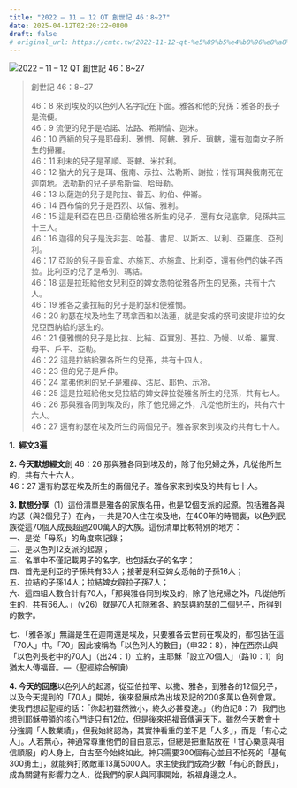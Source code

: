 ```yaml
---
title: "2022 – 11 – 12 QT 創世記 46：8~27"
date: 2025-04-12T02:20:22+0800
draft: false
# original_url: https://cmtc.tw/2022-11-12-qt-%e5%89%b5%e4%b8%96%e8%a8%98-46%ef%bc%9a827
---
```


![2022 – 11 – 12 QT 創世記 46：8~27](/images/qt.jpg  "2022 – 11 – 12 QT 創世記 46：8~27")

> 創世記 46：8~27
>
> 46：8 來到埃及的以色列人名字記在下面。雅各和他的兒孫：雅各的長子是流便。  
> 46：9 流便的兒子是哈諾、法路、希斯倫、迦米。  
> 46：10 西緬的兒子是耶母利、雅憫、阿轄、雅斤、瑣轄，還有迦南女子所生的掃羅。  
> 46：11 利未的兒子是革順、哥轄、米拉利。  
> 46：12 猶大的兒子是珥、俄南、示拉、法勒斯、謝拉；惟有珥與俄南死在迦南地。法勒斯的兒子是希斯倫、哈母勒。  
> 46：13 以薩迦的兒子是陀拉、普瓦、約伯、伸崙。  
> 46：14 西布倫的兒子是西烈、以倫、雅利。  
> 46：15 這是利亞在巴旦‧亞蘭給雅各所生的兒子，還有女兒底拿。兒孫共三十三人。  
> 46：16 迦得的兒子是洗非芸、哈基、書尼、以斯本、以利、亞羅底、亞列利。  
> 46：17 亞設的兒子是音拿、亦施瓦、亦施韋、比利亞，還有他們的妹子西拉。比利亞的兒子是希別、瑪結。  
> 46：18 這是拉班給他女兒利亞的婢女悉帕從雅各所生的兒孫，共有十六人。  
> 46：19 雅各之妻拉結的兒子是約瑟和便雅憫。  
> 46：20 約瑟在埃及地生了瑪拿西和以法蓮，就是安城的祭司波提非拉的女兒亞西納給約瑟生的。  
> 46：21 便雅憫的兒子是比拉、比結、亞實別、基拉、乃幔、以希、羅實、母平、戶平、亞勒。  
> 46：22 這是拉結給雅各所生的兒孫，共有十四人。  
> 46：23 但的兒子是戶伸。  
> 46：24 拿弗他利的兒子是雅薛、沽尼、耶色、示冷。  
> 46：25 這是拉班給他女兒拉結的婢女辟拉從雅各所生的兒孫，共有七人。  
> 46：26 那與雅各同到埃及的，除了他兒婦之外，凡從他所生的，共有六十六人。  
> 46：27 還有約瑟在埃及所生的兩個兒子。雅各家來到埃及的共有七十人。

**1.  經文3遍**

**2. 今天默想經文**創 46：26 那與雅各同到埃及的，除了他兒婦之外，凡從他所生的，共有六十六人。  
46：27 還有約瑟在埃及所生的兩個兒子。雅各家來到埃及的共有七十人。

**3. 默想分享**（1）這份清單是雅各的家族名冊，也是12個支派的起源。包括雅各與約瑟（與2個兒子）在內，一共是70人住在埃及地，在400年的時間裏，以色列民族從這70個人成長超過200萬人的大族。這份清單比較特別的地方：  
一、是從「母系」的角度來記錄；  
二、是以色列12支派的起源；  
三、名單中不僅記載男子的名字，也包括女子的名字；  
四、首先是利亞的子孫共有33人；接著是利亞婢女悉帕的子孫16人；  
五、拉結的子孫14人；拉結婢女辟拉子孫7人；  
六、這四組人數合計有70人，「那與雅各同到埃及的，除了他兒婦之外，凡從他所生的，共有66人。」（v26）就是70人扣除雅各、約瑟與約瑟的二個兒子，所得到的數字。

七、「雅各家」無論是生在迦南還是埃及，只要雅各去世前在埃及的，都包括在這「70人」中。「70」因此被稱為「以色列人的數目」（申32：8），神在西奈山與「以色列長老中的70人」（出24：1）立約，主耶穌「設立70個人」（路10：1）向猶太人傳福音。—（聖經綜合解讀）

**4. 今天的回應**以色列人的起源，從亞伯拉罕、以撒、雅各，到雅各的12個兒子，以及今天提到的「70人」開始，後來發展成為出埃及記的200多萬以色列會眾。使我們想起聖經的話：「你起初雖然微小，終久必甚發達。」（約伯記8：7）我們也想到耶穌帶領的核心門徒只有12位，但是後來把福音傳遍天下。雖然今天教會十分強調「人數業績」，但我始終認為，其實神看重的並不是「人多」，而是「有心之人」。人若無心，神通常尊重他們的自由意志，但總是把重點放在「甘心樂意與相信順服」的人身上，自古至今始終如此。神只需要300個有心並且不怕死的「基甸300勇土」，就能夠打敗敵軍13萬5000人。求主使我們成為少數「有心的餘民」，成為關鍵有影響力之人，從我們的家人與同事開始，祝福身邊之人。